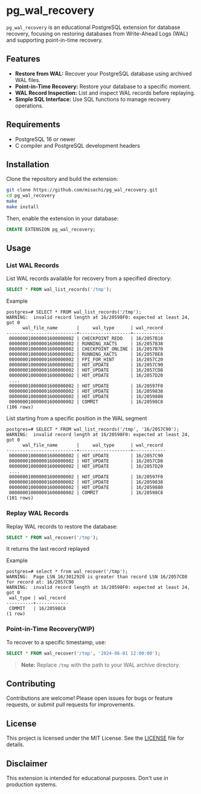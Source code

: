 # pg_wal_recovery

`pg_wal_recovery` is an educational PostgreSQL extension for database recovery, focusing on restoring databases from Write-Ahead Logs (WAL) and supporting point-in-time recovery.

## Features

- **Restore from WAL:** Recover your PostgreSQL database using archived WAL files.
- **Point-in-Time Recovery:** Restore your database to a specific moment.
- **WAL Record Inspection:** List and inspect WAL records before replaying.
- **Simple SQL Interface:** Use SQL functions to manage recovery operations.

## Requirements

- PostgreSQL 16 or newer
- C compiler and PostgreSQL development headers

## Installation

Clone the repository and build the extension:

```bash
git clone https://github.com/misachi/pg_wal_recovery.git
cd pg_wal_recovery
make
make install
```

Then, enable the extension in your database:

```sql
CREATE EXTENSION pg_wal_recovery;
```

## Usage

### List WAL Records

List WAL records available for recovery from a specified directory:

```sql
SELECT * FROM wal_list_records('/tmp');
```

Example
```
postgres=# SELECT * FROM wal_list_records('/tmp');
WARNING:  invalid record length at 16/20598F0: expected at least 24, got 0
      wal_file_name       |     wal_type      | wal_record
--------------------------+-------------------+------------
 000000010000001600000002 | CHECKPOINT_REDO   | 16/2057B18
 000000010000001600000002 | RUNNING_XACTS     | 16/2057B38
 000000010000001600000002 | CHECKPOINT_ONLINE | 16/2057B70
 000000010000001600000002 | RUNNING_XACTS     | 16/2057BE8
 000000010000001600000002 | FPI_FOR_HINT      | 16/2057C20
 000000010000001600000002 | HOT_UPDATE        | 16/2057C90
 000000010000001600000002 | HOT_UPDATE        | 16/2057CD8
 000000010000001600000002 | HOT_UPDATE        | 16/2057D20
 ....
 000000010000001600000002 | HOT_UPDATE        | 16/20597F0
 000000010000001600000002 | HOT_UPDATE        | 16/2059838
 000000010000001600000002 | HOT_UPDATE        | 16/2059880
 000000010000001600000002 | COMMIT            | 16/20598C8
(106 rows)
```

List starting from a specific position in the WAL segment
```
postgres=# SELECT * FROM wal_list_records('/tmp', '16/2057C90');
WARNING:  invalid record length at 16/20598F0: expected at least 24, got 0
      wal_file_name       |     wal_type      | wal_record
--------------------------+-------------------+------------
 000000010000001600000002 | HOT_UPDATE        | 16/2057C90
 000000010000001600000002 | HOT_UPDATE        | 16/2057CD8
 000000010000001600000002 | HOT_UPDATE        | 16/2057D20
 ....
 000000010000001600000002 | HOT_UPDATE        | 16/20597F0
 000000010000001600000002 | HOT_UPDATE        | 16/2059838
 000000010000001600000002 | HOT_UPDATE        | 16/2059880
 000000010000001600000002 | COMMIT            | 16/20598C8
(101 rows)
```

### Replay WAL Records

Replay WAL records to restore the database:

```sql
SELECT * FROM wal_recover('/tmp');
```

It returns the last record replayed

Example
```
postgres=# select * from wal_recover('/tmp');
WARNING:  Page LSN 16/3012920 is greater than record LSN 16/2057CD8 for record at: 16/2057C90
WARNING:  invalid record length at 16/20598F0: expected at least 24, got 0
 wal_type | wal_record
----------+------------
 COMMIT   | 16/20598C8
(1 row)

```

### Point-in-Time Recovery(WIP)

To recover to a specific timestamp, use:

```sql
SELECT * FROM wal_recover('/tmp', '2024-06-01 12:00:00');
```

> **Note:** Replace `/tmp` with the path to your WAL archive directory.

## Contributing

Contributions are welcome! Please open issues for bugs or feature requests, or submit pull requests for improvements.

## License

This project is licensed under the MIT License. See the [LICENSE](LICENSE) file for details.

## Disclaimer

This extension is intended for educational purposes. Don't use in production systems.
